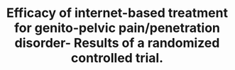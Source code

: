 --- 
abstract: '' 
authors: 
 - zarski
 -  M Berking
 -  admin
doi: '' 
featured: false 
publication: '*Journal of consulting and clinical psychology*, NA' 
publication_short: '' 
publishDate: '2021-01-01' 
title: 'Efficacy of internet-based treatment for genito-pelvic pain/penetration disorder- Results of a randomized controlled trial.' 
url_code: '' 
url_dataset: '' 
url_pdf: '' 
url_poster: '' 
url_project: '' 
url_slides: '' 
url_source: '' 
url_video: '' 
---